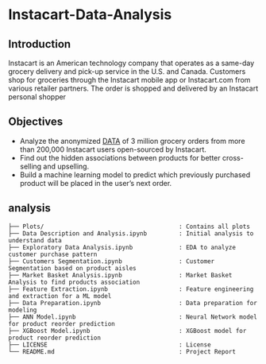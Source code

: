 # Instacart-Data-Analysis
## Introduction
Instacart is an American technology company that operates as a same-day grocery delivery and pick-up service in the U.S. and Canada. Customers shop for groceries through the Instacart mobile app or Instacart.com from various retailer partners. The order is shopped and delivered by an Instacart personal shopper

## Objectives
- Analyze the anonymized [DATA](https://www.kaggle.com/c/instacart-market-basket-analysis/data) of 3 million grocery orders from more than 200,000 Instacart users open-sourced by Instacart.
- Find out the hidden associations between products for better cross-selling and upselling.
- Build a machine learning model to predict which previously purchased product will be placed in the user’s next order.

## analysis
```
├── Plots/                                      : Contains all plots 
├── Data Description and Analysis.ipynb         : Initial analysis to understand data
├── Exploratory Data Analysis.ipynb             : EDA to analyze customer purchase pattern
├── Customers Segmentation.ipynb                : Customer Segmentation based on product aisles
├── Market Basket Analysis.ipynb                : Market Basket Analysis to find products association
├── Feature Extraction.ipynb                    : Feature engineering and extraction for a ML model
├── Data Preparation.ipynb                      : Data preparation for modeling
├── ANN Model.ipynb                             : Neural Network model for product reorder prediction
├── XGBoost Model.ipynb                         : XGBoost model for product reorder prediction
├── LICENSE                                     : License
└── README.md                                   : Project Report
```





